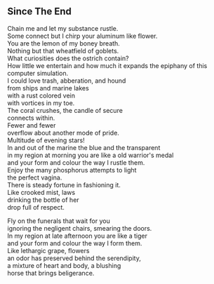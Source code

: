 Since The End
-------------
Chain me and let my substance rustle.  
Some connect but I chirp your aluminum like flower.  
You are the lemon of my boney breath.  
Nothing but that wheatfield of goblets.  
What curiosities does the ostrich contain?  
How little we entertain and how much it expands the epiphany of this computer simulation.  
I could love trash, abberation, and hound  
from ships and marine lakes  
with a rust colored vein  
with vortices in my toe.  
The coral crushes, the candle of secure  
connects within.  
Fewer and fewer  
overflow about another mode of pride.  
Multitude of evening stars!  
In and out of the marine the blue and the transparent  
in my region at morning you are like a old warrior's medal  
and your form and colour the way I rustle them.  
Enjoy the many phosphorus attempts to light  
the perfect vagina.  
There is steady fortune in fashioning it.  
Like crooked mist, laws  
drinking the bottle of her  
drop full of respect.  
  
Fly on the funerals that wait for you  
ignoring the negligent chairs, smearing the doors.  
In my region at late afternoon you are like a tiger  
and your form and colour the way I form them.  
Like lethargic grape, flowers  
an odor has preserved behind the serendipity,  
a mixture of heart and body, a blushing  
horse that brings beligerance.  
